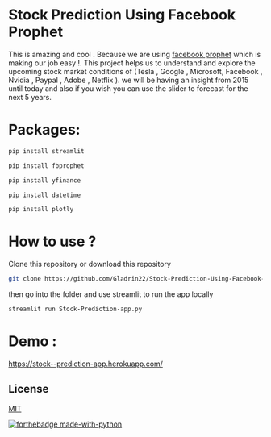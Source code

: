 # Stock Prediction Using Facebook Prophet 

This is amazing and cool . Because we are using [facebook prophet](https://facebook.github.io/prophet/) which is making our job easy !. This project helps us to understand and explore the upcoming stock market conditions of (Tesla , Google , Microsoft, Facebook , Nvidia , Paypal , Adobe , Netflix ). we will be having an insight from 2015 until today and also if you wish you can use the slider to forecast for the next 5 years. 

# Packages: 

```bash
pip install streamlit
```
```bash
pip install fbprophet
```
```bash
pip install yfinance
```
```bash
pip install datetime
```
``` bash
pip install plotly
```

# How to use ?

Clone this repository or download this repository 
``` bash
git clone https://github.com/Gladrin22/Stock-Prediction-Using-Facebook-Prophet
```
then go into the folder and use streamlit to run the app locally 
``` bash
streamlit run Stock-Prediction-app.py 
```


# Demo :
https://stock--prediction-app.herokuapp.com/

## License
[MIT](https://choosealicense.com/licenses/mit/) 

[![forthebadge made-with-python](http://ForTheBadge.com/images/badges/made-with-python.svg)](https://www.python.org/) 

